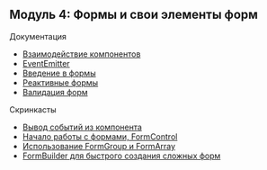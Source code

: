 ## Модуль 4: Формы и свои элементы форм

Документация

- [Взаимодействие компонентов](https://angular.io/guide/component-interaction)
- [EventEmitter](https://angular.io/api/core/EventEmitter)
- [Введение в формы ](https://angular.io/guide/forms-overview)
- [Реактивные формы](https://angular.io/guide/reactive-forms)
- [Валидация форм ](https://angular.io/guide/form-validation)

Скринкасты

- [Вывод событий из компонента](https://learn.javascript.ru/screencast/angular#components-output-events)
- [Начало работы с формами, FormControl](https://learn.javascript.ru/screencast/angular#forms-form-control)
- [Использование FormGroup и FormArray](https://learn.javascript.ru/screencast/angular#forms-form-group)
- [FormBuilder для быстрого создания сложных форм](https://learn.javascript.ru/screencast/angular#forms-form-builder)
